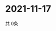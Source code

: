 # 2021-11-17
  共 0条

  <!-- BEGIN -->
  <!-- 最后更新时间Wed Nov 17 2021 08:06:40 GMT+0000 (Coordinated Universal Time) -->
  
  <!-- END -->
  
  